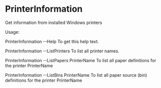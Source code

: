 # PrinterInformation
Get information from installed Windows printers

Usage:

  PrinterInformation --Help
  To get this help text.
  
  PrinterInformation --ListPrinters
  To list all printer names.
  
  PrinterInformation --ListPapers PrinterName
  To list all paper definitions for the printer PrinterName
  
  PrinterInformation --ListBins PrinterName
  To list all paper source (bin) definitions for the printer PrinterName
